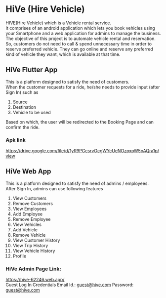 # HiVe (Hire Vehicle)

HIVE(Hire Vehicle) which is a Vehicle rental service.  
It comprises of an android application which lets you book vehicles using your Smartphone and a web application for admins to manage the business.  
The objective of this project is to automate vehicle rental and reservation. So, customers do not need to call & spend unnecessary time in order to reserve preferred vehicle. They can go online and reserve any preferred kind of vehicle they want, which is available at that time. 

## HiVe Flutter App
This is a platform designed to satisfy the need of customers.  
When the customer requests for a ride, he/she needs to provide input (after Sign In) such as 
<ol>
  <li>Source </li>
  <li>Destination </li>
  <li>Vehicle to be used</li>
</ol>
Based on which, the user will be redirected to the Booking Page and can confirm the ride.

### Apk link
https://drive.google.com/file/d/1yR9PGcsrvOcgWYcUeNOzpxpW5oAQra1p/view

## HiVe Web App
This is a platform designed to satisfy the need of admins / employees.  
After Sign In, admins can use following features 
<ol>
  <li>View Customers </li>
  <li>Remove Customers </li>
  <li>View Employees </li>
  <li>Add Employee </li>
  <li>Remove Employee </li>
  <li>View Vehicles </li>
  <li>Add Vehicle </li>
  <li>Remove Vehicle </li>
  <li>View Customer History </li>
  <li>View Trip History </li>
  <li>View Vehicle History </li>
  <li>Profile </li>
</ol>

### HiVe Admin Page Link:  
https://hive-62246.web.app/  
  Guest Log In Credentials
Email Id.: guest@hive.com
Password: guest@hive.com

